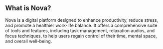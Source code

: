 ## What is Nova?

Nova is a digital platform designed to enhance productivity, reduce stress, and promote a healthier work-life balance. It offers a comprehensive suite of tools and features, including task management, relaxation audios, and focus techniques, to help users regain control of their time, mental space, and overall well-being.
